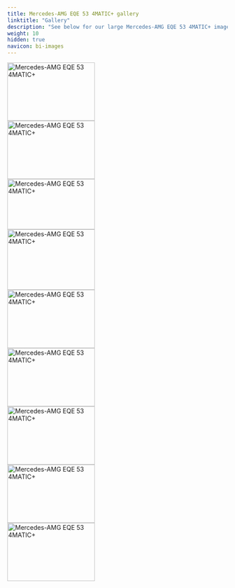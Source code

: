 ```yaml
---
title: Mercedes-AMG EQE 53 4MATIC+ gallery
linktitle: "Gallery"
description: "See below for our large Mercedes-AMG EQE 53 4MATIC+ image gallery. Click pictures for high-resolution versions."
weight: 10
hidden: true
navicon: bi-images
---
```

<!-- markdownlint-disable MD033 -->
<div class="pswp-gallery pswp-grid-container" id ="my-gallery">
<div class="pswp-grid-item">
<a href="https://media.evkx.net/multimedia/models/mercedes/eqe/eqe_53_4maticplus/charging_1.jpg"
data-pswp-src="https://media.evkx.net/multimedia/models/mercedes/eqe/eqe_53_4maticplus/charging_1.jpg"
data-pswp-width="3000"
data-pswp-height="2002" 
target="_blank">
<img src="https://media.evkx.net/multimedia/models/mercedes/eqe/eqe_53_4maticplus/charging_1_xst.jpg" alt="Mercedes-AMG EQE 53 4MATIC+" width="200px" height="133px" />
</a>
</div>
<div class="pswp-grid-item">
<a href="https://media.evkx.net/multimedia/models/mercedes/eqe/eqe_53_4maticplus/frontseats_1.jpg"
data-pswp-src="https://media.evkx.net/multimedia/models/mercedes/eqe/eqe_53_4maticplus/frontseats_1.jpg"
data-pswp-width="3000"
data-pswp-height="2000" 
target="_blank">
<img src="https://media.evkx.net/multimedia/models/mercedes/eqe/eqe_53_4maticplus/frontseats_1_xst.jpg" alt="Mercedes-AMG EQE 53 4MATIC+" width="200px" height="133px" />
</a>
</div>
<div class="pswp-grid-item">
<a href="https://media.evkx.net/multimedia/models/mercedes/eqe/eqe_53_4maticplus/headlights_1.jpg"
data-pswp-src="https://media.evkx.net/multimedia/models/mercedes/eqe/eqe_53_4maticplus/headlights_1.jpg"
data-pswp-width="3000"
data-pswp-height="1738" 
target="_blank">
<img src="https://media.evkx.net/multimedia/models/mercedes/eqe/eqe_53_4maticplus/headlights_1_xst.jpg" alt="Mercedes-AMG EQE 53 4MATIC+" width="200px" height="115px" />
</a>
</div>
<div class="pswp-grid-item">
<a href="https://media.evkx.net/multimedia/models/mercedes/eqe/eqe_53_4maticplus/main_1.jpg"
data-pswp-src="https://media.evkx.net/multimedia/models/mercedes/eqe/eqe_53_4maticplus/main_1.jpg"
data-pswp-width="3000"
data-pswp-height="2077" 
target="_blank">
<img src="https://media.evkx.net/multimedia/models/mercedes/eqe/eqe_53_4maticplus/main_1_xst.jpg" alt="Mercedes-AMG EQE 53 4MATIC+" width="200px" height="138px" />
</a>
</div>
<div class="pswp-grid-item">
<a href="https://media.evkx.net/multimedia/models/mercedes/eqe/eqe_53_4maticplus/screens_1.jpg"
data-pswp-src="https://media.evkx.net/multimedia/models/mercedes/eqe/eqe_53_4maticplus/screens_1.jpg"
data-pswp-width="3000"
data-pswp-height="2000" 
target="_blank">
<img src="https://media.evkx.net/multimedia/models/mercedes/eqe/eqe_53_4maticplus/screens_1_xst.jpg" alt="Mercedes-AMG EQE 53 4MATIC+" width="200px" height="133px" />
</a>
</div>
<div class="pswp-grid-item">
<a href="https://media.evkx.net/multimedia/models/mercedes/eqe/eqe_53_4maticplus/secondrowseats_1.jpg"
data-pswp-src="https://media.evkx.net/multimedia/models/mercedes/eqe/eqe_53_4maticplus/secondrowseats_1.jpg"
data-pswp-width="3000"
data-pswp-height="2000" 
target="_blank">
<img src="https://media.evkx.net/multimedia/models/mercedes/eqe/eqe_53_4maticplus/secondrowseats_1_xst.jpg" alt="Mercedes-AMG EQE 53 4MATIC+" width="200px" height="133px" />
</a>
</div>
<div class="pswp-grid-item">
<a href="https://media.evkx.net/multimedia/models/mercedes/eqe/eqe_53_4maticplus/taillights_1.jpg"
data-pswp-src="https://media.evkx.net/multimedia/models/mercedes/eqe/eqe_53_4maticplus/taillights_1.jpg"
data-pswp-width="3000"
data-pswp-height="2000" 
target="_blank">
<img src="https://media.evkx.net/multimedia/models/mercedes/eqe/eqe_53_4maticplus/taillights_1_xst.jpg" alt="Mercedes-AMG EQE 53 4MATIC+" width="200px" height="133px" />
</a>
</div>
<div class="pswp-grid-item">
<a href="https://media.evkx.net/multimedia/models/mercedes/eqe/eqe_53_4maticplus/trunk_1.jpg"
data-pswp-src="https://media.evkx.net/multimedia/models/mercedes/eqe/eqe_53_4maticplus/trunk_1.jpg"
data-pswp-width="3000"
data-pswp-height="1999" 
target="_blank">
<img src="https://media.evkx.net/multimedia/models/mercedes/eqe/eqe_53_4maticplus/trunk_1_xst.jpg" alt="Mercedes-AMG EQE 53 4MATIC+" width="200px" height="133px" />
</a>
</div>
<div class="pswp-grid-item">
<a href="https://media.evkx.net/multimedia/models/mercedes/eqe/eqe_53_4maticplus/wheels_1.jpg"
data-pswp-src="https://media.evkx.net/multimedia/models/mercedes/eqe/eqe_53_4maticplus/wheels_1.jpg"
data-pswp-width="3000"
data-pswp-height="2000" 
target="_blank">
<img src="https://media.evkx.net/multimedia/models/mercedes/eqe/eqe_53_4maticplus/wheels_1_xst.jpg" alt="Mercedes-AMG EQE 53 4MATIC+" width="200px" height="133px" />
</a>
</div>
</div>
<script type="module">
  import PhotoSwipeLightbox from '/js/photoswipe-lightbox.esm.js';
    const lightbox = new PhotoSwipeLightbox({
       gallery: '#my-gallery',
        children: 'a',
        pswpModule: () => import('/js/photoswipe.esm.js')
    });
lightbox.init();
</script>

